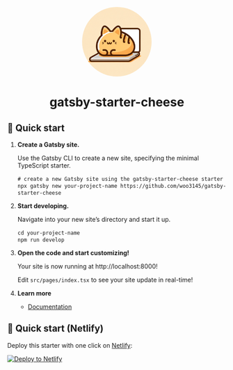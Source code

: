 <p align="center">
  <a href="https://www.gatsbyjs.com/?utm_source=starter&utm_medium=readme&utm_campaign=minimal-starter-ts">
    <img alt="Gatsby" src="./_github/icon.png" width="160" style="border-radius: 50%; " />
  </a>
</p>
<h1 align="center">
  gatsby-starter-cheese
</h1>

## 🚀 Quick start

1.  **Create a Gatsby site.**

    Use the Gatsby CLI to create a new site, specifying the minimal TypeScript starter.

    ```shell
    # create a new Gatsby site using the gatsby-starter-cheese starter
    npx gatsby new your-project-name https://github.com/woo3145/gatsby-starter-cheese
    ```

2.  **Start developing.**

    Navigate into your new site’s directory and start it up.

    ```shell
    cd your-project-name
    npm run develop
    ```

3.  **Open the code and start customizing!**

    Your site is now running at http://localhost:8000!

    Edit `src/pages/index.tsx` to see your site update in real-time!

4.  **Learn more**

    - [Documentation](https://github.com/woo3145/gatsby-starter-cheese)

## 🚀 Quick start (Netlify)

Deploy this starter with one click on [Netlify](https://app.netlify.com/signup):

[<img src="https://www.netlify.com/img/deploy/button.svg" alt="Deploy to Netlify" />](https://app.netlify.com/start/deploy?repository=https://github.com/woo3145/gatsby-starter-cheese)
